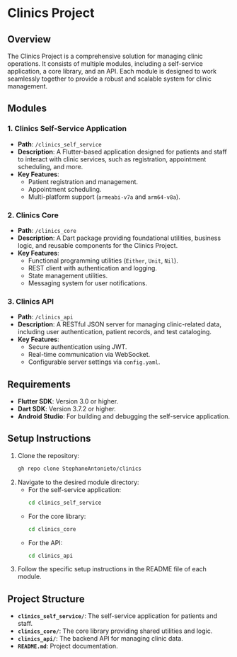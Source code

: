 # Clinics Project

## Overview

The Clinics Project is a comprehensive solution for managing clinic operations. It consists of multiple modules, including a self-service application, a core library, and an API. Each module is designed to work seamlessly together to provide a robust and scalable system for clinic management.

## Modules

### 1. **Clinics Self-Service Application**
- **Path**: `/clinics_self_service`
- **Description**: A Flutter-based application designed for patients and staff to interact with clinic services, such as registration, appointment scheduling, and more.
- **Key Features**:
  - Patient registration and management.
  - Appointment scheduling.
  - Multi-platform support (`armeabi-v7a` and `arm64-v8a`).

### 2. **Clinics Core**
- **Path**: `/clinics_core`
- **Description**: A Dart package providing foundational utilities, business logic, and reusable components for the Clinics Project.
- **Key Features**:
  - Functional programming utilities (`Either`, `Unit`, `Nil`).
  - REST client with authentication and logging.
  - State management utilities.
  - Messaging system for user notifications.

### 3. **Clinics API**
- **Path**: `/clinics_api`
- **Description**: A RESTful JSON server for managing clinic-related data, including user authentication, patient records, and test cataloging.
- **Key Features**:
  - Secure authentication using JWT.
  - Real-time communication via WebSocket.
  - Configurable server settings via `config.yaml`.

## Requirements

- **Flutter SDK**: Version 3.0 or higher.
- **Dart SDK**: Version 3.7.2 or higher.
- **Android Studio**: For building and debugging the self-service application.

## Setup Instructions

1. Clone the repository:
   ```bash
   gh repo clone StephaneAntonieto/clinics
   ```
2. Navigate to the desired module directory:
   - For the self-service application:
     ```bash
     cd clinics_self_service
     ```
   - For the core library:
     ```bash
     cd clinics_core
     ```
   - For the API:
     ```bash
     cd clinics_api
     ```
3. Follow the specific setup instructions in the README file of each module.

## Project Structure

- **`clinics_self_service/`**: The self-service application for patients and staff.
- **`clinics_core/`**: The core library providing shared utilities and logic.
- **`clinics_api/`**: The backend API for managing clinic data.
- **`README.md`**: Project documentation.
